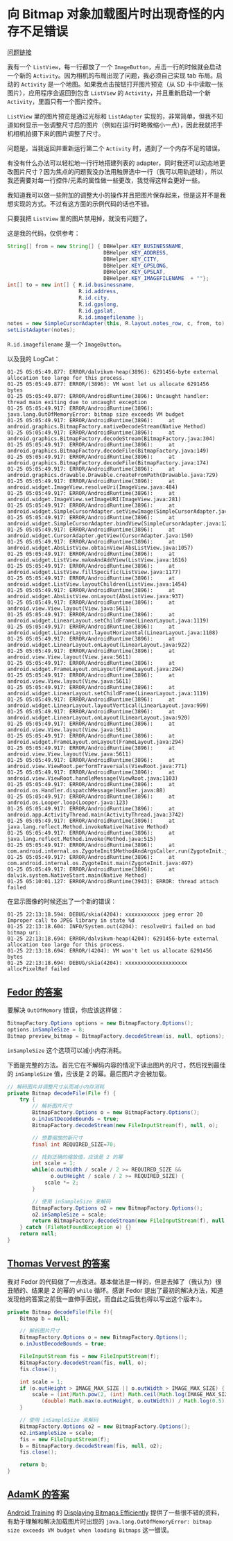 # 向 Bitmap 对象加载图片时出现奇怪的内存不足错误

[问题链接](http://stackoverflow.com/questions/477572/strange-out-of-memory-issue-while-loading-an-image-to-a-bitmap-object)

我有一个 `ListView`，每一行都放了一个 `ImageButton`，点击一行的时候就会启动一个新的 `Activity`。因为相机的布局出现了问题，我必须自己实现 tab 布局。启动的 `Activity` 是一个地图。如果我点击按钮打开图片预览（从 SD 卡中读取一张图片），应用程序会返回到包含 `ListView` 的 `Activity`，并且重新启动一个新 `Activity`，里面只有一个图片控件。

`ListView` 里的图片预览是通过光标和 `ListAdapter` 实现的，非常简单，但我不知道如何显示一张调整尺寸后的图片（例如在运行时略微缩小一点），因此我就把手机相机拍摄下来的图片调整了尺寸。

问题是，当我返回并重新运行第二个 `Activity` 时，遇到了一个内存不足的错误。

有没有什么办法可以轻松地一行行地搭建列表的 adapter，同时我还可以动态地更改图片尺寸？因为焦点的问题我没办法用触屏选中一行（我可以用轨迹球），所以我还需要对每一行控件/元素的属性做一些更改，我觉得这样会更好一些。

我知道我可以做一些附加的调整大小的操作并且把图片保存起来，但是这并不是我想实现的方式。不过有这方面的示例代码的话也不错。

只要我把 `ListView` 里的图片禁用掉，就没有问题了。

这是我的代码，仅供参考：

```java
String[] from = new String[] { DBHelper.KEY_BUSINESSNAME,
                               DBHelper.KEY_ADDRESS,
                               DBHelper.KEY_CITY,
                               DBHelper.KEY_GPSLONG,
                               DBHelper.KEY_GPSLAT,
                               DBHelper.KEY_IMAGEFILENAME  + ""};
int[] to = new int[] { R.id.businessname,
                       R.id.address,
                       R.id.city,
                       R.id.gpslong,
                       R.id.gpslat,
                       R.id.imagefilename };
notes = new SimpleCursorAdapter(this, R.layout.notes_row, c, from, to);
setListAdapter(notes);
```

`R.id.imagefilename` 是一个 `ImageButton`。

以及我的 LogCat：

```
01-25 05:05:49.877: ERROR/dalvikvm-heap(3896): 6291456-byte external allocation too large for this process.
01-25 05:05:49.877: ERROR/(3896): VM wont let us allocate 6291456 bytes
01-25 05:05:49.877: ERROR/AndroidRuntime(3896): Uncaught handler: thread main exiting due to uncaught exception
01-25 05:05:49.917: ERROR/AndroidRuntime(3896): java.lang.OutOfMemoryError: bitmap size exceeds VM budget
01-25 05:05:49.917: ERROR/AndroidRuntime(3896):     at android.graphics.BitmapFactory.nativeDecodeStream(Native Method)
01-25 05:05:49.917: ERROR/AndroidRuntime(3896):     at android.graphics.BitmapFactory.decodeStream(BitmapFactory.java:304)
01-25 05:05:49.917: ERROR/AndroidRuntime(3896):     at android.graphics.BitmapFactory.decodeFile(BitmapFactory.java:149)
01-25 05:05:49.917: ERROR/AndroidRuntime(3896):     at android.graphics.BitmapFactory.decodeFile(BitmapFactory.java:174)
01-25 05:05:49.917: ERROR/AndroidRuntime(3896):     at android.graphics.drawable.Drawable.createFromPath(Drawable.java:729)
01-25 05:05:49.917: ERROR/AndroidRuntime(3896):     at android.widget.ImageView.resolveUri(ImageView.java:484)
01-25 05:05:49.917: ERROR/AndroidRuntime(3896):     at android.widget.ImageView.setImageURI(ImageView.java:281)
01-25 05:05:49.917: ERROR/AndroidRuntime(3896):     at android.widget.SimpleCursorAdapter.setViewImage(SimpleCursorAdapter.java:183)
01-25 05:05:49.917: ERROR/AndroidRuntime(3896):     at android.widget.SimpleCursorAdapter.bindView(SimpleCursorAdapter.java:129)
01-25 05:05:49.917: ERROR/AndroidRuntime(3896):     at android.widget.CursorAdapter.getView(CursorAdapter.java:150)
01-25 05:05:49.917: ERROR/AndroidRuntime(3896):     at android.widget.AbsListView.obtainView(AbsListView.java:1057)
01-25 05:05:49.917: ERROR/AndroidRuntime(3896):     at android.widget.ListView.makeAndAddView(ListView.java:1616)
01-25 05:05:49.917: ERROR/AndroidRuntime(3896):     at android.widget.ListView.fillSpecific(ListView.java:1177)
01-25 05:05:49.917: ERROR/AndroidRuntime(3896):     at android.widget.ListView.layoutChildren(ListView.java:1454)
01-25 05:05:49.917: ERROR/AndroidRuntime(3896):     at android.widget.AbsListView.onLayout(AbsListView.java:937)
01-25 05:05:49.917: ERROR/AndroidRuntime(3896):     at android.view.View.layout(View.java:5611)
01-25 05:05:49.917: ERROR/AndroidRuntime(3896):     at android.widget.LinearLayout.setChildFrame(LinearLayout.java:1119)
01-25 05:05:49.917: ERROR/AndroidRuntime(3896):     at android.widget.LinearLayout.layoutHorizontal(LinearLayout.java:1108)
01-25 05:05:49.917: ERROR/AndroidRuntime(3896):     at android.widget.LinearLayout.onLayout(LinearLayout.java:922)
01-25 05:05:49.917: ERROR/AndroidRuntime(3896):     at android.view.View.layout(View.java:5611)
01-25 05:05:49.917: ERROR/AndroidRuntime(3896):     at android.widget.FrameLayout.onLayout(FrameLayout.java:294)
01-25 05:05:49.917: ERROR/AndroidRuntime(3896):     at android.view.View.layout(View.java:5611)
01-25 05:05:49.917: ERROR/AndroidRuntime(3896):     at android.widget.LinearLayout.setChildFrame(LinearLayout.java:1119)
01-25 05:05:49.917: ERROR/AndroidRuntime(3896):     at android.widget.LinearLayout.layoutVertical(LinearLayout.java:999)
01-25 05:05:49.917: ERROR/AndroidRuntime(3896):     at android.widget.LinearLayout.onLayout(LinearLayout.java:920)
01-25 05:05:49.917: ERROR/AndroidRuntime(3896):     at android.view.View.layout(View.java:5611)
01-25 05:05:49.917: ERROR/AndroidRuntime(3896):     at android.widget.FrameLayout.onLayout(FrameLayout.java:294)
01-25 05:05:49.917: ERROR/AndroidRuntime(3896):     at android.view.View.layout(View.java:5611)
01-25 05:05:49.917: ERROR/AndroidRuntime(3896):     at android.view.ViewRoot.performTraversals(ViewRoot.java:771)
01-25 05:05:49.917: ERROR/AndroidRuntime(3896):     at android.view.ViewRoot.handleMessage(ViewRoot.java:1103)
01-25 05:05:49.917: ERROR/AndroidRuntime(3896):     at android.os.Handler.dispatchMessage(Handler.java:88)
01-25 05:05:49.917: ERROR/AndroidRuntime(3896):     at android.os.Looper.loop(Looper.java:123)
01-25 05:05:49.917: ERROR/AndroidRuntime(3896):     at android.app.ActivityThread.main(ActivityThread.java:3742)
01-25 05:05:49.917: ERROR/AndroidRuntime(3896):     at java.lang.reflect.Method.invokeNative(Native Method)
01-25 05:05:49.917: ERROR/AndroidRuntime(3896):     at java.lang.reflect.Method.invoke(Method.java:515)
01-25 05:05:49.917: ERROR/AndroidRuntime(3896):     at com.android.internal.os.ZygoteInit$MethodAndArgsCaller.run(ZygoteInit.java:739)
01-25 05:05:49.917: ERROR/AndroidRuntime(3896):     at com.android.internal.os.ZygoteInit.main(ZygoteInit.java:497)
01-25 05:05:49.917: ERROR/AndroidRuntime(3896):     at dalvik.system.NativeStart.main(Native Method)
01-25 05:10:01.127: ERROR/AndroidRuntime(3943): ERROR: thread attach failed
```

在显示图像的时候还出了一个新的错误：

```
01-25 22:13:18.594: DEBUG/skia(4204): xxxxxxxxxxx jpeg error 20 Improper call to JPEG library in state %d
01-25 22:13:18.604: INFO/System.out(4204): resolveUri failed on bad bitmap uri: 
01-25 22:13:18.694: ERROR/dalvikvm-heap(4204): 6291456-byte external allocation too large for this process.
01-25 22:13:18.694: ERROR/(4204): VM won't let us allocate 6291456 bytes
01-25 22:13:18.694: DEBUG/skia(4204): xxxxxxxxxxxxxxxxxxxx allocPixelRef failed
```

## [Fedor 的答案](http://stackoverflow.com/a/823966/5152089)

要解决 `OutOfMemory` 错误，你应该这样做：

```java
BitmapFactory.Options options = new BitmapFactory.Options();
options.inSampleSize = 8;
Bitmap preview_bitmap = BitmapFactory.decodeStream(is, null, options);
```

`inSampleSize` 这个选项可以减小内存消耗。

下面是完整的方法。首先它在不解码内容的情况下读出图片的尺寸，然后找到最佳的 `inSampleSize` 值，应该是 2 的幂。最后图片才会被加载。

```java
// 解码图片并调整尺寸从而减小内存消耗
private Bitmap decodeFile(File f) {
    try {
        // 解析图片尺寸
        BitmapFactory.Options o = new BitmapFactory.Options();
        o.inJustDecodeBounds = true;
        BitmapFactory.decodeStream(new FileInputStream(f), null, o);

        // 想要缩放的新尺寸
        final int REQUIRED_SIZE=70;

        // 找到正确的缩放值，应该是 2 的幂
        int scale = 1;
        while(o.outWidth / scale / 2 >= REQUIRED_SIZE && 
              o.outHeight / scale / 2 >= REQUIRED_SIZE) {
            scale *= 2;
        }

        // 使用 inSampleSize 来解码
        BitmapFactory.Options o2 = new BitmapFactory.Options();
        o2.inSampleSize = scale;
        return BitmapFactory.decodeStream(new FileInputStream(f), null, o2);
    } catch (FileNotFoundException e) {}
    return null;
}
```

## [Thomas Vervest 的答案](http://stackoverflow.com/a/3549021/5152089)

我对 Fedor 的代码做了一点改进。基本做法是一样的，但是去掉了（我认为）很丑陋的、结果是 2 的幂的 `while` 循环。感谢 Fedor 提出了最初的解决方法，知道发现他的答案之前我一直伸手困扰，而自此之后我也得以写出这个版本:)。

```java
private Bitmap decodeFile(File f){
    Bitmap b = null;

    // 解析图片尺寸
    BitmapFactory.Options o = new BitmapFactory.Options();
    o.inJustDecodeBounds = true;

    FileInputStream fis = new FileInputStream(f);
    BitmapFactory.decodeStream(fis, null, o);
    fis.close();

    int scale = 1;
    if (o.outHeight > IMAGE_MAX_SIZE || o.outWidth > IMAGE_MAX_SIZE) {
        scale = (int)Math.pow(2, (int) Math.ceil(Math.log(IMAGE_MAX_SIZE / 
           (double) Math.max(o.outHeight, o.outWidth)) / Math.log(0.5)));
    }

    // 使用 inSampleSize 来解码
    BitmapFactory.Options o2 = new BitmapFactory.Options();
    o2.inSampleSize = scale;
    fis = new FileInputStream(f);
    b = BitmapFactory.decodeStream(fis, null, o2);
    fis.close();

    return b;
}
```

## [AdamK 的答案](http://stackoverflow.com/a/10127787/5152089)

[Android Training](http://developer.android.com/training/index.html) 的 [Displaying Bitmaps Efficiently](http://developer.android.com/training/displaying-bitmaps/index.html) 提供了一些很不错的资料，有助于理解和解决加载图片时出现的 `java.lang.OutOfMemoryError: bitmap size exceeds VM budget when loading Bitmaps` 这一错误。
